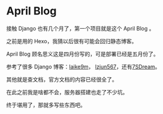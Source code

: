 # April Blog

接触 Django 也有几个月了，第一个项目就是这个 April Blog 。

之前是用的 Hexo，我猜以后很有可能会回归静态博客。

April Blog 顾名思义这是四月份写的，可是部署已经是五月份了。

参考了很多 Django 博客：[laike9m](https://github.com/laike9m/My_Blog)，
[lzjun567](https://github.com/lzjun567/django_blog)，还有[7SDream](https://github.com/7sDream/0v0.link-blog)。

其他就是查文档，官方文档的内容已经很全了。

在此之前我是啥都不会，服务器搭建也走了不少坑。

终于堪用了，那就多写些东西吧。